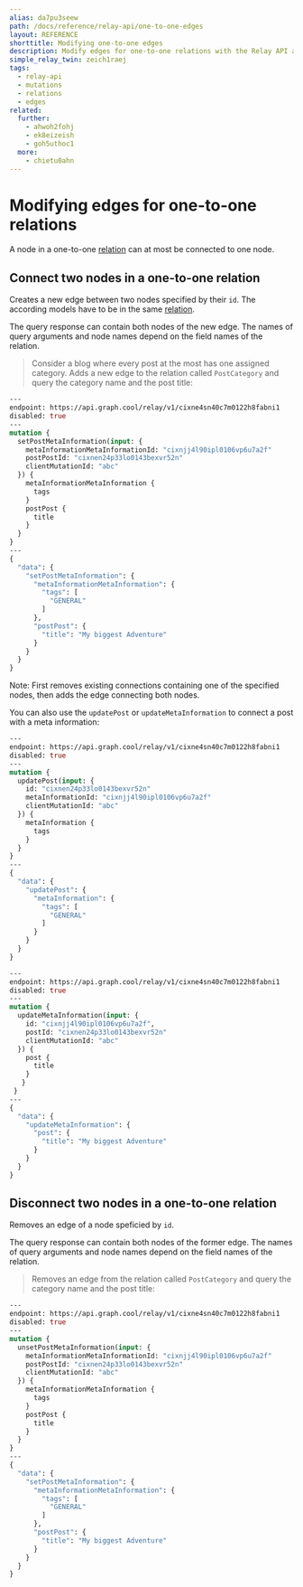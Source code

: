 ```yaml
---
alias: da7pu3seew
path: /docs/reference/relay-api/one-to-one-edges
layout: REFERENCE
shorttitle: Modifying one-to-one edges
description: Modify edges for one-to-one relations with the Relay API and connect or disconnect two nodes in your GraphQL backend.
simple_relay_twin: zeich1raej
tags:
  - relay-api
  - mutations
  - relations
  - edges
related:
  further:
    - ahwoh2fohj
    - ek8eizeish
    - goh5uthoc1
  more:
    - chietu0ahn
---
```


# Modifying edges for one-to-one relations

A node in a one-to-one [relation](!alias-goh5uthoc1) can at most be connected to one node.

## Connect two nodes in a one-to-one relation

Creates a new edge between two nodes specified by their `id`. The according models have to be in the same [relation](!alias-goh5uthoc1).

The query response can contain both nodes of the new edge. The names of query arguments and node names depend on the field names of the relation.

> Consider a blog where every post at the most has one assigned category. Adds a new edge to the relation called `PostCategory` and query the category name and the post title:

```graphql
---
endpoint: https://api.graph.cool/relay/v1/cixne4sn40c7m0122h8fabni1
disabled: true
---
mutation {
  setPostMetaInformation(input: {
    metaInformationMetaInformationId: "cixnjj4l90ipl0106vp6u7a2f"
    postPostId: "cixnen24p33lo0143bexvr52n"
    clientMutationId: "abc"
  }) {
    metaInformationMetaInformation {
      tags
    }
    postPost {
      title
    }
  }
}
---
{
  "data": {
    "setPostMetaInformation": {
      "metaInformationMetaInformation": {
        "tags": [
          "GENERAL"
        ]
      },
      "postPost": {
        "title": "My biggest Adventure"
      }
    }
  }
}
```

Note: First removes existing connections containing one of the specified nodes, then adds the edge connecting both nodes.

You can also use the `updatePost` or `updateMetaInformation` to connect a post with a meta information:

```graphql
---
endpoint: https://api.graph.cool/relay/v1/cixne4sn40c7m0122h8fabni1
disabled: true
---
mutation {
  updatePost(input: {
    id: "cixnen24p33lo0143bexvr52n"
    metaInformationId: "cixnjj4l90ipl0106vp6u7a2f"
    clientMutationId: "abc"
  }) {
    metaInformation {
      tags
    }
  }
}
---
{
  "data": {
    "updatePost": {
      "metaInformation": {
        "tags": [
          "GENERAL"
        ]
      }
    }
  }
}
```

```graphql
---
endpoint: https://api.graph.cool/relay/v1/cixne4sn40c7m0122h8fabni1
disabled: true
---
mutation {
  updateMetaInformation(input: {
    id: "cixnjj4l90ipl0106vp6u7a2f",
    postId: "cixnen24p33lo0143bexvr52n"
    clientMutationId: "abc"
  }) {
    post {
      title
    }
   }
 }
---
{
  "data": {
    "updateMetaInformation": {
      "post": {
        "title": "My biggest Adventure"
      }
    }
  }
}
```

## Disconnect two nodes in a one-to-one relation

Removes an edge of a node speficied by `id`.

The query response can contain both nodes of the former edge. The names of query arguments and node names depend on the field names of the relation.

> Removes an edge from the relation called `PostCategory` and query the category name and the post title:

```graphql
---
endpoint: https://api.graph.cool/relay/v1/cixne4sn40c7m0122h8fabni1
disabled: true
---
mutation {
  unsetPostMetaInformation(input: {
    metaInformationMetaInformationId: "cixnjj4l90ipl0106vp6u7a2f"
    postPostId: "cixnen24p33lo0143bexvr52n"
    clientMutationId: "abc"
  }) {
    metaInformationMetaInformation {
      tags
    }
    postPost {
      title
    }
  }
}
---
{
  "data": {
    "setPostMetaInformation": {
      "metaInformationMetaInformation": {
        "tags": [
          "GENERAL"
        ]
      },
      "postPost": {
        "title": "My biggest Adventure"
      }
    }
  }
}
```
